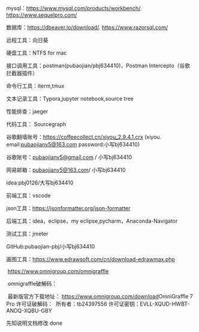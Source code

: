 mysql：https://www.mysql.com/products/workbench/.     https://www.sequelpro.com/

数据库：https://dbeaver.io/download/.     https://www.razorsql.com/

远程工具：向日葵

硬盘工具：NTFS for mac

接口调用工具：postman(pubaojian/pbj634410)，Postman Intercepto（谷歌拦截器插件）

命令行工具：iterm,tmux

文本记录工具：Typora,jupyter notebook,source tree

性能排查：jaeger

代码工具： Sourcegraph

谷歌翻墙账号：https://coffeecollect.cn/xiyou_2.9.4.1.crx (xiyou.   email:pubaojianv5@163.com password:小写bj634410)

谷歌账号：pubaojianv5@gmail.com / 小写bj634410

网易邮箱：pubaojianv5@163.com/ 小写bj634410

idea:pbj0126/大写bj634410

前端工具：vscode

json工具：https://jsonformatter.org/json-formatter

后端工具：idea，eclipse，my eclipse,pycharm，Anaconda-Navigator

测试工具：jmeter

GitHub:pubaojian-pbj/小写bj634410

画图工具：https://www.edrawsoft.com/cn/download-edrawmax.php 

​					https://www.omnigroup.com/omnigraffle

​					omnigraffle破解码：

​					最新版官方下载地址： https://www.omnigroup.com/download 
​					OmniGraffle 7 Pro 许可证破解码：
​					所有者：tb24397556
​					许可证密钥：EVLL-XQUD-HWBT-ANDQ-XQBU-GBY

先知说明文档修改 done
